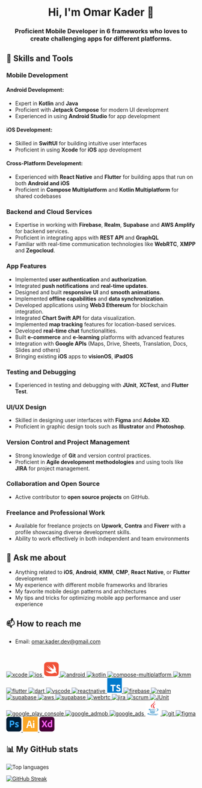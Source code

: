 <h1 align="center">Hi, I'm Omar Kader 👋</h1>
<h3 align="center">Proficient Mobile Developer in 6 frameworks who loves to create challenging apps for different platforms.</h3>

## 🚀 Skills and Tools

### Mobile Development
#### Android Development:
- Expert in **Kotlin** and **Java**
- Proficient with **Jetpack Compose** for modern UI development
- Experienced in using **Android Studio** for app development
#### iOS Development:
- Skilled in **SwiftUI** for building intuitive user interfaces
- Proficient in using **Xcode** for **iOS** app development
#### Cross-Platform Development:
- Experienced with **React Native** and **Flutter** for building apps that run on both **Android and iOS**
- Proficient in **Compose Multiplatform** and **Kotlin Multiplatform** for shared codebases

### Backend and Cloud Services
- Expertise in working with **Firebase**, **Realm**, **Supabase** and **AWS Amplify** for backend services.
- Proficient in integrating apps with **REST API** and **GraphQL**
- Familiar with real-time communication technologies like **WebRTC**, **XMPP** and **Zegocloud**.

### App Features
- Implemented **user authentication** and **authorization**.
- Integrated **push notifications** and **real-time updates**.
- Designed and built **responsive UI** and **smooth animations**.
- Implemented **offline capabilities** and **data synchronization**.
- Developed applications using **Web3 Ethereum** for blockchain integration.
- Integrated **Chart Swift API** for data visualization.
- Implemented **map tracking** features for location-based services.
- Developed **real-time chat** functionalities.
- Built **e-commerce** and **e-learning** platforms with advanced features
- Integration with **Google APIs** (Maps, Drive, Sheets, Translation, Docs, Slides and others)
- Bringing existing **iOS** apps to **visionOS**, **iPadOS**

### Testing and Debugging
- Experienced in testing and debugging with **JUnit**, **XCTest**, and **Flutter Test**.

### UI/UX Design
- Skilled in designing user interfaces with **Figma** and **Adobe XD**.
- Proficient in graphic design tools such as **Illustrator** and **Photoshop**.

### Version Control and Project Management
- Strong knowledge of **Git** and version control practices.
- Proficient in **Agile development methodologies** and using tools like **JIRA** for project management.

### Collaboration and Open Source
- Active contributor to **open source projects** on GitHub.

### Freelance and Professional Work
- Available for freelance projects on **Upwork**, **Contra** and **Fiverr** with a profile showcasing diverse development skills.
- Ability to work effectively in both independent and team environments

## 💬 Ask me about

- Anything related to **iOS**, **Android**, **KMM**, **CMP**, **React Native**, or **Flutter** development
- My experience with different mobile frameworks and libraries
- My favorite mobile design patterns and architectures
- My tips and tricks for optimizing mobile app performance and user experience

## 📫 How to reach me

- Email: omar.kader.dev@gmail.com
<br/>
<p align="left">
 <a href="https://developer.apple.com/xcode/" target="_blank" rel="noreferrer"> <img src="https://cdn.simpleicons.org/xcode/147EFB" alt="xcode" width="40" height="40"/> </a>
 <a href="https://developer.apple.com/ios" target="_blank" rel="noreferrer"> <img src="https://cdn.simpleicons.org/ios/9f9e9e" alt="ios" width="40" height="40"/> </a>
 <a href="https://developer.apple.com/swift/" target="_blank" rel="noreferrer"> <img src="https://raw.githubusercontent.com/devicons/devicon/master/icons/swift/swift-original.svg" alt="swift" width="40" height="40"/> </a>
 <a href="https://developer.android.com" target="_blank" rel="noreferrer"> <img src="https://cdn.simpleicons.org/android/34A853" alt="android" width="40" height="40"/> </a>
 <a href="https://kotlinlang.org" target="_blank" rel="noreferrer"> <img src="https://www.vectorlogo.zone/logos/kotlinlang/kotlinlang-icon.svg" alt="kotlin" width="40" height="40"/> </a>
 <a href="https://developer.android.com/jetpack/compose" target="_blank" rel="noreferrer"> <img src="https://raw.githubusercontent.com/gilbarbara/logos/52addcaa18dfecb4df77f3ee0753dca6b98187ad/logos/compose-multiplatform.svg" alt="compose-multiplatform" width="40" height="40"/> </a>
 <a href="https://lp.jetbrains.com/kmm-for-crossplatform-developers/" target="_blank" rel="noreferrer"> <img src="https://github.com/OmAr-Kader/OmAr-Kader/assets/137582672/78f1890b-2231-4d4d-84c6-e367597b41fd" alt="kmm" width="40" height="46"/> </a>  
 <a href="https://flutter.dev" target="_blank" rel="noreferrer"> <img src="https://www.vectorlogo.zone/logos/flutterio/flutterio-icon.svg" alt="flutter" width="40" height="40"/> </a>
 <a href="https://dart.dev" target="_blank" rel="noreferrer"> <img src="https://www.vectorlogo.zone/logos/dartlang/dartlang-icon.svg" alt="dart" width="40" height="40"/> </a>
 <a href="https://code.visualstudio.com/" target="_blank" rel="noreferrer"> <img src="https://www.vectorlogo.zone/logos/visualstudio_code/visualstudio_code-icon.svg" alt="vscode" width="40" height="40"/> </a>
 <a href="https://reactnative.dev/" target="_blank" rel="noreferrer"> <img src="https://reactnative.dev/img/header_logo.svg" alt="reactnative" width="40" height="40"/> </a>
 <a href="https://www.typescriptlang.org/" target="_blank" rel="noreferrer"> <img src="https://raw.githubusercontent.com/devicons/devicon/master/icons/typescript/typescript-original.svg" alt="typescript" width="40" height="40"/> </a> 
 <a href="https://firebase.google.com/" target="_blank" rel="noreferrer">  <img src="https://www.vectorlogo.zone/logos/firebase/firebase-icon.svg" alt="firebase" width="40" height="40"/> </a>
 <a href="https://realm.io/" target="_blank" rel="noreferrer"> <img src="https://raw.githubusercontent.com/bestofjs/bestofjs-webui/8665e8c267a0215f3159df28b33c365198101df5/public/logos/realm.svg" alt="realm" width="40" height="40"/> </a>
 <a href="https://supabase.com/" target="_blank" rel="noreferrer"> <img src="https://cdn.simpleicons.org/supabase/3FCF8E" alt="supabase" width="40" height="40"/> </a>
 <a href="https://docs.aws.amazon.com/s3/" target="_blank" rel="noreferrer"> <img src="https://github.com/OmAr-Kader/OmAr-Kader/assets/137582672/8b22dd6c-2f88-4451-af81-0d866f433898" alt="aws" width="40" height="40"/> </a>
 <a href="https://en.wikipedia.org/wiki/REST" target="_blank" rel="noreferrer"> <img src="https://user-images.githubusercontent.com/25181517/192107858-fe19f043-c502-4009-8c47-476fc89718ad.png" alt="supabase" width="40" height="40"/> </a>
 <a href="https://webrtc.org/" target="_blank" rel="noreferrer"> <img src="https://cdn.simpleicons.org/webrtc/333333" alt="webrtc" width="40" height="40"/> </a>
 <a href="https://www.atlassian.com/software/jira" target="_blank" rel="noreferrer"> <img src="https://www.vectorlogo.zone/logos/atlassian_jira/atlassian_jira-icon.svg" alt="jira" width="40" height="40"/> </a>
 <a href="https://www.scrum.org/" target="_blank" rel="noreferrer"> <img src="https://wac-cdn.atlassian.com/dam/jcr:9567a40e-6541-4905-bf08-dfe201aa80e7/illustrations-spot-Agile.svg?cdnVersion=1194" alt="scrum" width="40" height="40"/> </a>
 <a href="https://junit.org/junit5/" target="_blank" rel="noreferrer"> <img src="https://user-images.githubusercontent.com/25181517/117533873-484d4480-afef-11eb-9fad-67c8605e3592.png" alt="JUnit" width="40" height="40"/> </a>
 <a href="https://play.google.com/console/" target="_blank" rel="noreferrer"> <img src="https://www.vectorlogo.zone/logos/google_play/google_play-icon.svg" alt="google_play_console" width="40" height="40"/> </a>
 <a href="https://admob.google.com/" target="_blank" rel="noreferrer"> <img src="https://www.vectorlogo.zone/logos/google_admob/google_admob-icon.svg" alt="google_admob" width="40" height="40"/> </a>
 <a href="https://ads.google.com/" target="_blank" rel="noreferrer"> <img src="https://www.vectorlogo.zone/logos/google_ads/google_ads-icon.svg" alt="google_ads" width="40" height="40"/> </a>
 <a href="https://www.java.com" target="_blank" rel="noreferrer"> <img src="https://raw.githubusercontent.com/devicons/devicon/master/icons/java/java-original.svg" alt="java" width="40" height="40"/> </a>
 <a href="https://git-scm.com/" target="_blank" rel="noreferrer"> <img src="https://www.vectorlogo.zone/logos/git-scm/git-scm-icon.svg" alt="git" width="40" height="40"/> </a>
 <a href="https://www.figma.com/" target="_blank" rel="noreferrer"> <img src="https://www.vectorlogo.zone/logos/figma/figma-icon.svg" alt="figma" width="40" height="40"/> </a>
 <a href="https://www.photoshop.com/en" target="_blank" rel="noreferrer"> <img src="https://raw.githubusercontent.com/devicons/devicon/master/icons/photoshop/photoshop-original.svg" alt="photoshop" width="40" height="40"/> </a>
 <a href="https://www.adobe.com/in/products/illustrator.html" target="_blank" rel="noreferrer"> <img src="https://raw.githubusercontent.com/devicons/devicon/master/icons/illustrator/illustrator-plain.svg" alt="illustrator" width="40" height="40"/> </a> 
 <a href="https://www.adobe.com/products/xd.html" target="_blank" rel="noreferrer"> <img src="https://raw.githubusercontent.com/devicons/devicon/master/icons/xd/xd-original.svg" alt="xd" width="40" height="40"/></a> 
</p>

## 📊 My GitHub stats

![Top languages](https://github-readme-stats.vercel.app/api/top-langs/?username=OmAr-Kader&layout=pie)

[![GitHub Streak](https://github-readme-streak-stats.herokuapp.com?user=OmAr-Kader)](https://git.io/streak-stats)

<!--

![Top languages](https://github-readme-stats.vercel.app/api/top-langs/?username=OmAr-Kader&layout=donut-vertical)
![Top languages](https://github-readme-stats.vercel.app/api/top-langs/?username=OmAr-Kader&layout=pie)

 https://simpleicons.org/
 https://www.vectorlogo.zone/
 https://github.com/marwin1991/profile-technology-icons/blob/main/README.md
 
 <a href="" target="_blank" rel="noreferrer"> <img src="" alt="" width="40" height="40"/> </a>

<p align="left">
 <a href="https://github.com/ryo-ma/github-profile-trophy">
  <img src="https://github-profile-trophy.vercel.app/?username=OmAr-Kader" alt="OmAr-Kader" />
 </a>
</p>

![GitHub stats](https://github-readme-stats.vercel.app/api?username=OmAr-Kader&show_icons=true&theme=radical)
-->
